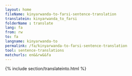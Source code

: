 ```yaml
---
layout: home
fileName: kinyarwanda-to-farsi-sentence-translation
translatein: kinyarwanda_to_farsi
folderName : translate
lang: fa
from: rw
to: fa
langname: kinyarwanda-to
permalink: /fa/kinyarwanda-to-farsi-sentence-translation
tool: sentence-translations
matchurls: en&&rw&&fa
---
```

{% include section/translateinto.html %}
